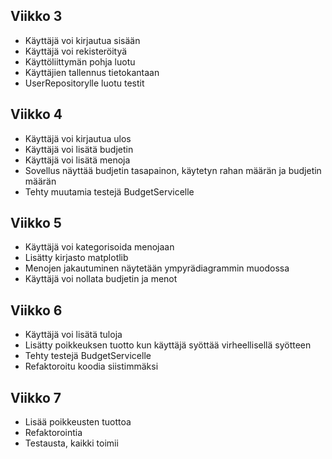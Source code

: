 ## Viikko 3
- Käyttäjä voi kirjautua sisään
- Käyttäjä voi rekisteröityä
- Käyttöliittymän pohja luotu
- Käyttäjien tallennus tietokantaan
- UserRepositorylle luotu testit

## Viikko 4
- Käyttäjä voi kirjautua ulos
- Käyttäjä voi lisätä budjetin
- Käyttäjä voi lisätä menoja
- Sovellus näyttää budjetin tasapainon, käytetyn rahan määrän ja budjetin määrän
- Tehty muutamia testejä BudgetServicelle

## Viikko 5
- Käyttäjä voi kategorisoida menojaan
- Lisätty kirjasto matplotlib
- Menojen jakautuminen näytetään ympyrädiagrammin muodossa
- Käyttäjä voi nollata budjetin ja menot

## Viikko 6
- Käyttäjä voi lisätä tuloja
- Lisätty poikkeuksen tuotto kun käyttäjä syöttää virheellisellä syötteen
- Tehty testejä BudgetServicelle
- Refaktoroitu koodia siistimmäksi

## Viikko 7
- Lisää poikkeusten tuottoa
- Refaktorointia
- Testausta, kaikki toimii
